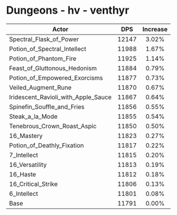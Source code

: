 # Dungeons - hv - venthyr
| Actor | DPS | Increase |
|---|:---:|:---:|
|Spectral_Flask_of_Power|12147|3.02%|
|Potion_of_Spectral_Intellect|11988|1.67%|
|Potion_of_Phantom_Fire|11925|1.14%|
|Feast_of_Gluttonous_Hedonism|11884|0.79%|
|Potion_of_Empowered_Exorcisms|11877|0.73%|
|Veiled_Augment_Rune|11870|0.67%|
|Iridescent_Ravioli_with_Apple_Sauce|11867|0.64%|
|Spinefin_Souffle_and_Fries|11856|0.55%|
|Steak_a_la_Mode|11855|0.54%|
|Tenebrous_Crown_Roast_Aspic|11850|0.50%|
|16_Mastery|11823|0.27%|
|Potion_of_Deathly_Fixation|11817|0.22%|
|7_Intellect|11815|0.20%|
|16_Versatility|11813|0.19%|
|16_Haste|11812|0.18%|
|16_Critical_Strike|11806|0.13%|
|6_Intellect|11801|0.08%|
|Base|11791|0.00%|
